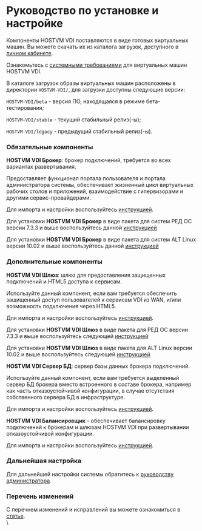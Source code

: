 # Руководство по установке и настройке

Компоненты HOSTVM VDI поставляются в виде готовых виртуальных машин. Вы можете скачать их из каталога загрузок, доступного в [личном кабинете](https://lk.pvhostvm.ru).

Ознакомьтесь с [системными требованиями](https://kb.pvhostvm.ru/hostvm-vdi/hostvm-vdi-installation-guide/requirements) для виртуальных машин HOSTVM VDI.

В каталоге загрузок образы виртуальных машин расположены в директории `HOSTVM-VDI/`, для загрузки доступны следующие версии:

`HOSTVM-VDI/beta` - версия ПО, находящаяся в режиме бета-тестирования;

`HOSTVM-VDI/stable` - текущий стабильный релиз(-ы);

`HOSTVM-VDI/legacy` - предыдущий стабильный релиз(-ы).

### Обязательные компоненты <a href="#mandatory" id="mandatory"></a>

**HOSTVM VDI Брокер**: брокер подключений, требуется во всех вариантах развертывания.

Предоставляет функционал портала пользователя и портала администратора системы, обеспечивает жизненный цикл виртуальных рабочих столов и приложений, взаимодействие с гипервизорами и другими сервис-провайдерами.

Для импорта и настройки воспользуйтесь [инструкцией](https://kb.pvhostvm.ru/hostvm-vdi/hostvm-vdi-installation-guide/hostvm-vdi-ova-install).

Для установки **HOSTVM VDI Брокер** в виде пакета для систем РЕД ОС версии 7.3.3 и выше воспользуйтесь данной [инструкцией](https://kb.pvhostvm.ru/hostvm-vdi/hostvm-vdi-installation-guide/hostvm-vdi-ova-install/paketnaya-ustanovka-brokera-dlya-red-os)

Для установки  **HOSTVM VDI Брокер** в виде пакета для систем ALT Linux версии 10.02 и выше воспользуйтесь данной [инструкцией](https://kb.pvhostvm.ru/hostvm-vdi/hostvm-vdi-installation-guide/hostvm-vdi-ova-install/paketnaya-ustanovka-brokera-dlya-alt-linux)

### Дополнительные компоненты <a href="#optional" id="optional"></a>

**HOSTVM VDI Шлюз**: шлюз для предоставления защищенных подключений и HTML5 доступа к сервисам.

Используйте данный компонент, если вам требуется обеспечить защищенный доступ пользователей к сервисам VDI из WAN, и/или возможность подключения через HTML5.

Для импорта и настройки воспользуйтесь [инструкцией](https://kb.pvhostvm.ru/hostvm-vdi/hostvm-vdi-installation-guide/tunneler-appliance-deploy).

Для установки **HOSTVM VDI Шлюз** в виде пакета для РЕД ОС версии 7.3.3 и выше воспользуйтесь следующей [инструкцией](https://kb.pvhostvm.ru/hostvm-vdi/hostvm-vdi-installation-guide/tunneler-appliance-deploy/paketnaya-ustanovka-tunnelera-dlya-red-os)

Для установки **HOSTVM VDI Шлюз** в виде пакета для ALT Linux версии 10.02 и выше воспользуйтесь следующей [инструкцией](https://kb.pvhostvm.ru/hostvm-vdi/hostvm-vdi-installation-guide/tunneler-appliance-deploy/paketnaya-ustanovka-tunnelera-dlya-alt-linux)

**HOSTVM VDI Сервер БД**: сервер базы данных брокера подключений.

Используйте данный компонент, если вам требуется выделенный сервер БД брокера вместо встроенного в составе брокера, например как часть отказоустойчивой конфигурации, в случае отсутствия собственного сервера БД в инфраструктуре.

Для импорта и настройки воспользуйтесь [инструкцией](https://kb.pvhostvm.ru/hostvm-vdi/hostvm-vdi-installation-guide/vdi-db).

**HOSTVM VDI Балансировщик** - обеспечивает балансировку подключений к брокерам и шлюзам HOSTVM VDI при развертывании отказоустойчивой конфигурации.

Для импорта и настройки воспользуйтесь [инструкцией](https://kb.pvhostvm.ru/hostvm-vdi/hostvm-vdi-installation-guide/haproxy).

### Дальнейшая настройка

Для дальнейшей настройки системы обратитесь к [руководству администратора](https://kb.pvhostvm.ru/hostvm-vdi/hostvm-vdi-admin-guide).

### Перечень изменений

С перечнем изменений и исправлений вы можете ознакомиться в [статье](https://kb.pvhostvm.ru/hostvm-vdi/hostvm-vdi-installation-guide/changelog).\
\
